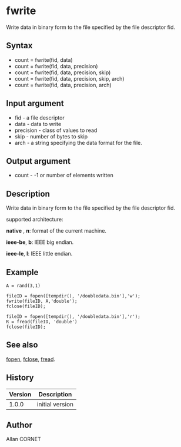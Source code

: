 

# fwrite

Write data in binary form to the file specified by the file descriptor fid.

## Syntax

- count = fwrite(fid, data)
- count = fwrite(fid, data, precision)
- count = fwrite(fid, data, precision, skip)
- count = fwrite(fid, data, precision, skip, arch)
- count = fwrite(fid, data, precision, arch)

## Input argument

 - fid - a file descriptor
 - data - data to write
 - precision - class of values to read
 - skip - number of bytes to skip
 - arch - a string specifying the data format for the file.

## Output argument

 - count - -1 or number of elements written

## Description


  <p>Write data in binary form to the file specified by the file descriptor fid.</p>
  <p>supported architecture:</p>
  <p><b>native</b> , <b>n</b>: format of the current machine.</p>
  <p><b>ieee-be</b>, <b>b</b>: IEEE big endian.</p>
  <p><b>ieee-le</b>, <b>l</b>: IEEE little endian.</p>


## Example

```Nelson
A = rand(3,1)

fileID = fopen([tempdir(), '/doubledata.bin'],'w');
fwrite(fileID, A,'double');
fclose(fileID);

fileID = fopen([tempdir(), '/doubledata.bin'],'r');
R = fread(fileID, 'double')
fclose(fileID);
```

## See also

[fopen](fopen.md), [fclose](fclose.md), [fread](fread.md).
## History

|Version|Description|
|------|------|
|1.0.0|initial version|


## Author

Allan CORNET



